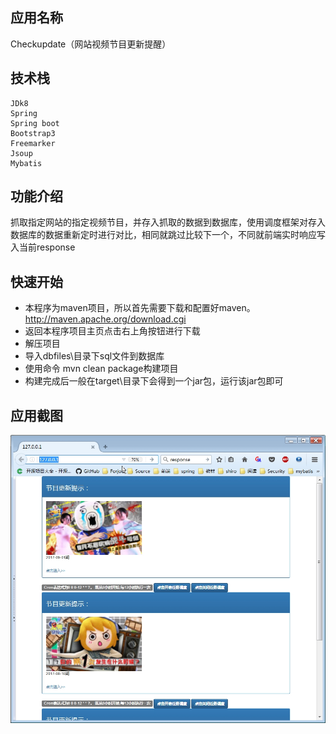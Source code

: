 ## 应用名称
Checkupdate（网站视频节目更新提醒）

## 技术栈	
	JDk8
	Spring
	Spring boot
	Bootstrap3
	Freemarker
	Jsoup
	Mybatis
	
## 功能介绍
抓取指定网站的指定视频节目，并存入抓取的数据到数据库，使用调度框架对存入数据库的数据重新定时进行对比，相同就跳过比较下一个，不同就前端实时响应写入当前response


## 快速开始
* 本程序为maven项目，所以首先需要下载和配置好maven。http://maven.apache.org/download.cgi
* 返回本程序项目主页点击右上角按钮进行下载
* 解压项目
* 导入dbfiles\目录下sql文件到数据库
* 使用命令 mvn clean package构建项目
* 构建完成后一般在target\目录下会得到一个jar包，运行该jar包即可

## 应用截图
![图1](screenshot/001.jpg)
